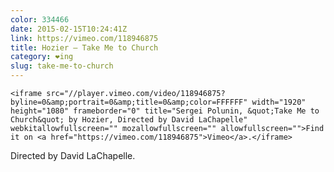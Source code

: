 ```yaml
---
color: 334466
date: 2015-02-15T10:24:41Z
link: https://vimeo.com/118946875
title: Hozier – Take Me to Church
category: ❤ing
slug: take-me-to-church
---
```


<div class="large embed video vimeo">
    <style type="text/css" scoped>
        .embed:after {
            padding-top: 56.25% !important;
        }
    </style>

    <iframe src="//player.vimeo.com/video/118946875?byline=0&amp;portrait=0&amp;title=0&amp;color=FFFFFF" width="1920" height="1080" frameborder="0" title="Sergei Polunin, &quot;Take Me to Church&quot; by Hozier, Directed by David LaChapelle" webkitallowfullscreen="" mozallowfullscreen="" allowfullscreen="">Find it on <a href="https://vimeo.com/118946875">Vimeo</a>.</iframe>
</div>

Directed by David LaChapelle.
